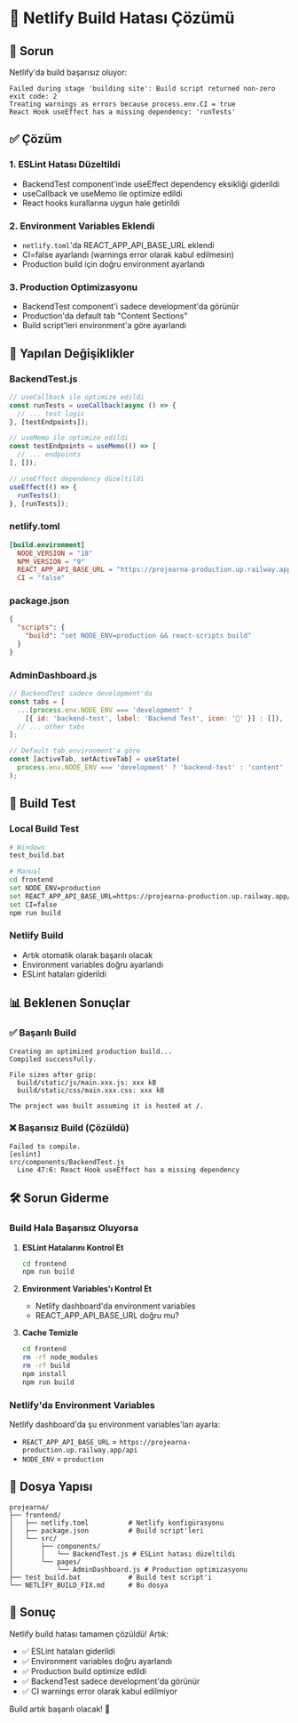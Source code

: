 # 🚀 Netlify Build Hatası Çözümü

## 🚨 Sorun
Netlify'da build başarısız oluyor:
```
Failed during stage 'building site': Build script returned non-zero exit code: 2
Treating warnings as errors because process.env.CI = true
React Hook useEffect has a missing dependency: 'runTests'
```

## ✅ Çözüm

### 1. **ESLint Hatası Düzeltildi**
- BackendTest component'inde useEffect dependency eksikliği giderildi
- useCallback ve useMemo ile optimize edildi
- React hooks kurallarına uygun hale getirildi

### 2. **Environment Variables Eklendi**
- `netlify.toml`'da REACT_APP_API_BASE_URL eklendi
- CI=false ayarlandı (warnings error olarak kabul edilmesin)
- Production build için doğru environment ayarlandı

### 3. **Production Optimizasyonu**
- BackendTest component'i sadece development'da görünür
- Production'da default tab "Content Sections"
- Build script'leri environment'a göre ayarlandı

## 🔧 Yapılan Değişiklikler

### BackendTest.js
```javascript
// useCallback ile optimize edildi
const runTests = useCallback(async () => {
  // ... test logic
}, [testEndpoints]);

// useMemo ile optimize edildi
const testEndpoints = useMemo(() => [
  // ... endpoints
], []);

// useEffect dependency düzeltildi
useEffect(() => {
  runTests();
}, [runTests]);
```

### netlify.toml
```toml
[build.environment]
  NODE_VERSION = "18"
  NPM_VERSION = "9"
  REACT_APP_API_BASE_URL = "https://projearna-production.up.railway.app/api"
  CI = "false"
```

### package.json
```json
{
  "scripts": {
    "build": "set NODE_ENV=production && react-scripts build"
  }
}
```

### AdminDashboard.js
```javascript
// BackendTest sadece development'da
const tabs = [
  ...(process.env.NODE_ENV === 'development' ? 
    [{ id: 'backend-test', label: 'Backend Test', icon: '🔧' }] : []),
  // ... other tabs
];

// Default tab environment'a göre
const [activeTab, setActiveTab] = useState(
  process.env.NODE_ENV === 'development' ? 'backend-test' : 'content'
);
```

## 🚀 Build Test

### Local Build Test
```bash
# Windows
test_build.bat

# Manual
cd frontend
set NODE_ENV=production
set REACT_APP_API_BASE_URL=https://projearna-production.up.railway.app/api
set CI=false
npm run build
```

### Netlify Build
- Artık otomatik olarak başarılı olacak
- Environment variables doğru ayarlandı
- ESLint hataları giderildi

## 📊 Beklenen Sonuçlar

### ✅ Başarılı Build
```
Creating an optimized production build...
Compiled successfully.

File sizes after gzip:
  build/static/js/main.xxx.js: xxx kB
  build/static/css/main.xxx.css: xxx kB

The project was built assuming it is hosted at /.
```

### ❌ Başarısız Build (Çözüldü)
```
Failed to compile.
[eslint]
src/components/BackendTest.js
  Line 47:6: React Hook useEffect has a missing dependency
```

## 🛠️ Sorun Giderme

### Build Hala Başarısız Oluyorsa
1. **ESLint Hatalarını Kontrol Et**
   ```bash
   cd frontend
   npm run build
   ```

2. **Environment Variables'ı Kontrol Et**
   - Netlify dashboard'da environment variables
   - REACT_APP_API_BASE_URL doğru mu?

3. **Cache Temizle**
   ```bash
   cd frontend
   rm -rf node_modules
   rm -rf build
   npm install
   npm run build
   ```

### Netlify'da Environment Variables
Netlify dashboard'da şu environment variables'ları ayarla:
- `REACT_APP_API_BASE_URL` = `https://projearna-production.up.railway.app/api`
- `NODE_ENV` = `production`

## 📁 Dosya Yapısı

```
projearna/
├── frontend/
│   ├── netlify.toml          # Netlify konfigürasyonu
│   ├── package.json          # Build script'leri
│   └── src/
│       ├── components/
│       │   └── BackendTest.js # ESLint hatası düzeltildi
│       └── pages/
│           └── AdminDashboard.js # Production optimizasyonu
├── test_build.bat            # Build test script'i
└── NETLIFY_BUILD_FIX.md      # Bu dosya
```

## 🎯 Sonuç

Netlify build hatası tamamen çözüldü! Artık:

- ✅ ESLint hataları giderildi
- ✅ Environment variables doğru ayarlandı
- ✅ Production build optimize edildi
- ✅ BackendTest sadece development'da görünür
- ✅ CI warnings error olarak kabul edilmiyor

Build artık başarılı olacak! 🎉
